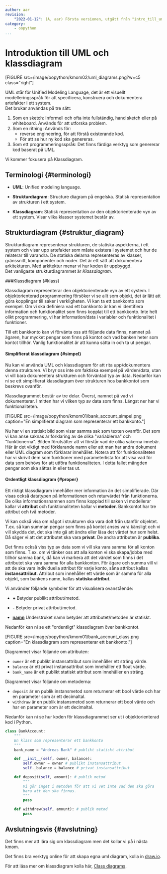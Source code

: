 ```yaml
---
author: aar
revision:
    "2022-01-12": (A, aar) Första versionen, utgått från "intro_till_uml".
category:
    - oopython
...
```

Introduktion till UML och klassdiagram
===================================

[FIGURE src=/image/oopython/kmom02/uml_diagrams.png?w=c5 class="right"]

UML står för Unified Modeling Language, det är ett visuellt modelleringsspråk för att specificera, konstruera och dokumentera artefakter i ett system.  
Det brukar användas på tre sätt:

1. Som en sketch: Informell och ofta inte fullständig, hand sketch eller på whiteboard. Används för att utforska problem.
2. Som en ritning: Används för:
    * reverse engineering, för att förstå existerande kod.
    * För att se hur ny kod ska genereras.
3. Som ett programmeringsspråk: Det finns färdiga verktyg som genererar kod baserat på UML.

Vi kommer fokusera på Klassdiagram.

<!--more-->


Terminologi {#terminologi}
-------------------------------

* **UML**: Unified modeling language.

* **Strukturdiagram**: Structure diagram på engelska. Statisk representation av strukturen i ett system.

* **Klassdiagram**: Statisk representation av den objektorienterade vyn av ett system. Visar vilka klasser systemet består av.



Strukturdiagram {#struktur_diagram}
-------------------------------

Strukturdiagram representerar strukturen, de statiska aspekterna, i ett system och visar upp artefakter som måste existera i systemet och hur de relaterar till varandra.
De statiska delarna representeras av klasser, gränssnitt, komponenter och noder. Det är ett sätt att dokumentera arkitekturen. Med arkitektur menar vi hur koden är uppbyggd.  
Det vanligaste strukturdiagrammet är _Klassdiagram_.


###Klassdiagram {#klass}

Klassdiagram representerar den objektorienterade vyn av ett system. I objektorienterad programmering försöker vi se allt som objekt, det är lätt att göra kopplingar till saker i verkligheten. Vi kan ta ett bankkonto som exempel. Om vi ska definiera vad ett bankkonto är kan vi identifiera information och funktionalitet som finns kopplat till ett bankkonto. Inte helt olikt programmering, vi har information/data i variabler och funktionalitet i funktioner.

Till ett bankkonto kan vi förvänta oss att följande data finns, namnet på ägaren, hur mycket pengar som finns på kontot och vad banken heter som kontot tillhör. Vanlig funktionalitet är att kunna sätta in och ta ut pengar.



#### Simplifierat klassdiagram {#simpel}

Nu kan vi använda UML och klassdiagram för att rita upp/dokumentera denna strukturen. Vi bryr oss inte om faktiska exempel på värden/data, utan vi vill bara dokumentera strukturen och förväntad typ av data. Nedanför kan ni se ett simplifierat klassdiagram över strukturen hos bankkontot som beskrevs ovanför.

Klassdiagrammet består av tre delar. Överst, namnet på vad vi dokumenterar. I mitten har vi vilken typ av data som finns. Längst ner har vi funktionaliteten.

[FIGURE src=/image/oopython/kmom01/bank_account_simpel.png caption="En simplifierat diagram som representerar ett bankkonto."]

Nu har vi en statiskt bild som visar samma sak som texten ovanför. Det som vi kan anse saknas är förklaring av de olika "variablerna" och "funktionerna". Bilden förutsätter att vi förstår vad de olika sakerna innebär. Här är det viktigt med förklarande namn eller att man har andra dokument eller UML diagram som förklarar innehållet. Notera att för funktionaliteten har vi skrivit dem som funktioner med parameterlista för att visa vad för data som behövs för att utföra funktionaliteten. I detta fallet mängden pengar som ska sättas in eller tas ut.



#### Ordentligt klassdiagram {#proper}

Ett riktigt klassdiagram innehåller mer information än det simplifierade. Där visas också datatypen på informationen och returvärdet från funktionerna. De olika informationsnamnen som finns kopplad till saken vi modellerar kallar vi **attribut** och funktionaliteten kallar vi **metoder**. Bankkontot har tre attribut och två metoder.

Vi kan också visa om något i strukturen ska vara dolt från utanför objektet. T.ex. så kan summan pengar som finns på kontot anses vara känsligt och vi vill skydda det, det ska inte gå att ändra eller läsa det värdet hur som helst. Då säger vi att det attributet ska vara **privat**. De andra attributen är **publika**.

Det finns också viss typ av data som vi vill ska vara samma för all konton som finns. T.ex. om vi tänker oss att alla konton vi ska skapa/jobba med tillhör samma bank, då kan vi markera att det värdet som finns i det attributet ska vara samma för alla bankkonton. För ägare och summa vill vi att de ska vara individuella attribut för varje konto, såna attribut kallas **instansattribut**. Attribut som innehåller ett värde som är samma för alla objekt, som bankens namn, kallas **statiska attribut**.

Vi använder följande symboler för att visualisera ovanstående:

* **\+** Betyder publikt attribut/metod.

* **\-** Betyder privat attribut/metod.

* **<u>namn</u>** Understruket namn betyder att attributet/metoden är statiskt.

Nedanför kan ni se ett "ordentligt" klassdiagram över bankkontot.

[FIGURE src=/image/oopython/kmom01/bank_account_class.png caption="En klassdiagram som representerar ett bankkonto."]

Diagrammet visar följande om attributen:

- `owner` är ett publikt instansattribut som innehåller ett sträng värde.
- `balance` är ett privat instansattribut som innehåller ett float värde.
- `bank_name` är ett publikt statiskt attribut som innehåller en sträng.

Diagrammet visar följande om metoderna:

- `deposit` är en publik instansmetod som returnerar ett bool värde och har en parameter som är ett decimaltal.
- `withdraw` är en publik instansmetod som returnerar ett bool värde och har en parameter som är ett decimaltal.

Nedanför kan ni se hur koden för klassdiagrammet ser ut i objektorienterad kod i Python.

```python
class BankAccount:
    """
    En klass som representerar ett bankkonto
    """
    bank_name = "Andreas Bank" # publikt statiskt attribut

    def __init__(self, owner, balance):
        self.owner = owner # publikt instansattribut
        self._balance = balance # privat instansattribut

    def deposit(self, amount): # publik metod
        """
        Vi gör inget i metoden för att vi vet inte vad den ska göra
        bara att den ska finnas.
        """
        pass

    def withdraw(self, amount): # publik metod
        pass
```



Avslutningsvis {#avslutning}
------------------------------

Det finns mer att lära sig om klassdiagram men det kollar vi på i nästa kmom.

Det finns bra verktyg online för att skapa egna uml diagram, kolla in [draw.io](https://www.draw.io).

För att läsa mer om klassdiagram kolla här, [Class diagrams](http://www.uml-diagrams.org/class-diagrams-overview.html).
